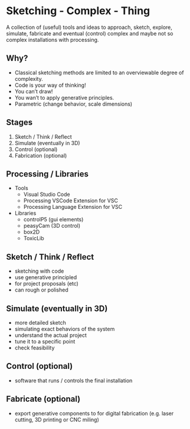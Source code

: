 # Sketching - Complex - Thing

A collection of (useful) tools and ideas to approach, sketch, explore, simulate, fabricate and eventual (control) complex and maybe not so complex installations with processing. 

## Why?
- Classical sketching methods are limited to an overviewable degree of complexity.
- Code is your way of thinking!
- You can’t draw!
- You wan’t to apply generative principles. 
- Parametric (change behavior, scale dimensions)

## Stages
1. Sketch / Think / Reflect
2. Simulate (eventually in 3D)
3. Control (optional)
4. Fabrication (optional)

## Processing / Libraries
* Tools
  - Visual Studio Code
  - Processing VSCode Extension for VSC
  - Processing Language Extension for VSC
* Libraries
  - controlP5 (gui elements)
  - peasyCam (3D control)
  - box2D
  - ToxicLib

## Sketch / Think / Reflect
- sketching with code
- use generative principled
- for project proposals (etc)
- can rough or polished

## Simulate (eventually in 3D)
- more detailed sketch
- simulating exact behaviors of the system
- understand the actual project
- tune it to a specific point
- check feasibility

## Control (optional)
- software that runs / controls the final installation

## Fabricate (optional)
- export generative components to for digital fabrication (e.g. laser cutting, 3D printing or CNC miling)



